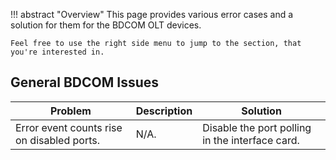 !!! abstract "Overview"
    This page provides various error cases and a solution for them for the BDCOM OLT devices.

    Feel free to use the right side menu to jump to the section, that you're interested in.



## General BDCOM Issues
| Problem | Description | Solution |
| ------- | ----------- | -------- |
| Error event counts rise on disabled ports. | N/A. | Disable the port polling in the interface card. |